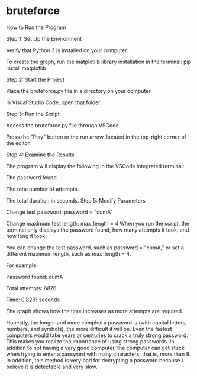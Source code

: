 # bruteforce
How to Run the Program

Step 1: Set Up the Environment

Verify that Python 3 is installed on your computer.

To create the graph, run the matplotlib library installation in the terminal:
pip install matplotlib

Step 2: Start the Project

Place the bruteforce.py file in a directory on your computer.

In Visual Studio Code, open that folder.

Step 3: Run the Script

Access the bruteforce.py file through VSCode.

Press the "Play" button or the run arrow, located in the top-right corner of the editor.

Step 4: Examine the Results

The program will display the following in the VSCode integrated terminal:

The password found.

The total number of attempts.

The total duration in seconds. Step 5: Modify Parameters

Change test password:
password = "cumA"

Change maximum test length:
max_length = 4
When you run the script, the terminal only displays the password found, how many attempts it took, and how long it took.

You can change the test password, such as password = "cumA," or set a different maximum length, such as max_length = 4.

For example:

Password found: cumA

Total attempts: 6876

Time: 0.8231 seconds

The graph shows how the time increases as more attempts are required.

Honestly, the longer and more complex a password is (with capital letters, numbers, and symbols), the more difficult it will be. Even the fastest computers would take years or centuries to crack a truly strong password. This makes you realize the importance of using strong passwords. In addition to not having a very good computer, the computer can get stuck when trying to enter a password with many characters, that is, more than 8. In addition, this method is very bad for decrypting a password because I believe it is detectable and very slow.

